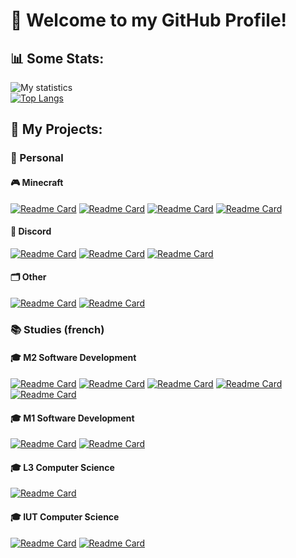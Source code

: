 # 🌟 Welcome to my GitHub Profile!
## 📊 Some Stats:
![My statistics](https://github-readme-stats.vercel.app/api?username=Fonkio&show_icons=true&theme=tokyonight&count_private=true)<br>
[![Top Langs](https://github-readme-stats.vercel.app/api/top-langs/?username=Fonkio&theme=tokyonight)](https://github.com/anuraghazra/github-readme-stats)

## 🚀 My Projects:
### 📌 Personal
#### 🎮 Minecraft
[![Readme Card](https://github-readme-stats.vercel.app/api/pin/?username=Fonkio&repo=ChunkEntities&show_owner=true&theme=tokyonight)](https://github.com/Fonkio/ChunkEntities)
[![Readme Card](https://github-readme-stats.vercel.app/api/pin/?username=Fonkio&repo=ServerStatus&show_owner=true&theme=tokyonight)](https://github.com/Fonkio/ServerStatus)
[![Readme Card](https://github-readme-stats.vercel.app/api/pin/?username=Fonkio&repo=ImportHome&show_owner=true&theme=tokyonight)](https://github.com/Fonkio/ImportHome)
[![Readme Card](https://github-readme-stats.vercel.app/api/pin/?username=Fonkio&repo=Inicium-Launcher&show_owner=true&theme=tokyonight)](https://github.com/Fonkio/Inicium-Launcher)

#### 💬 Discord
[![Readme Card](https://github-readme-stats.vercel.app/api/pin/?username=Fonkio&repo=IniciumBot&show_owner=true&theme=tokyonight)](https://github.com/Fonkio/IniciumBot)
[![Readme Card](https://github-readme-stats.vercel.app/api/pin/?username=Fonkio&repo=Gondran-Dorald&show_owner=true&theme=tokyonight)](https://github.com/Fonkio/Gondran-Dorald)
[![Readme Card](https://github-readme-stats.vercel.app/api/pin/?username=Fonkio&repo=SimpleDoc&show_owner=true&theme=tokyonight)](https://github.com/Fonkio/SimpleDoc)

#### 🗂 Other
[![Readme Card](https://github-readme-stats.vercel.app/api/pin/?username=Fonkio&repo=DownloadStationViewer&show_owner=true&theme=tokyonight)](https://github.com/Fonkio/DownloadStationViewer)
[![Readme Card](https://github-readme-stats.vercel.app/api/pin/?username=Fonkio&repo=GSPT&show_owner=true&theme=tokyonight)](https://github.com/Fonkio/GSPT)

### 📚 Studies (french)
#### 🎓 M2 Software Development
[![Readme Card](https://github-readme-stats.vercel.app/api/pin/?username=Gang-of-Fourt&repo=MobeChallenge&show_owner=true&theme=tokyonight)](https://github.com/Gang-of-Fourt/MobeChallenge)
[![Readme Card](https://github-readme-stats.vercel.app/api/pin/?username=Fonkio&repo=m2-pcr-rmi-etu&show_owner=true&theme=tokyonight)](https://github.com/Fonkio/m2-pcr-rmi-etu)
[![Readme Card](https://github-readme-stats.vercel.app/api/pin/?username=Fonkio&repo=TP-Angular&show_owner=true&theme=tokyonight)](https://github.com/Fonkio/TP-Angular)
[![Readme Card](https://github-readme-stats.vercel.app/api/pin/?username=Fonkio&repo=IDM-DSL-TP-Note&show_owner=true&theme=tokyonight)](https://github.com/Fonkio/IDM-DSL-TP-Note)
[![Readme Card](https://github-readme-stats.vercel.app/api/pin/?username=Gang-of-Fourt&repo=MOBE-Tetris&show_owner=true&theme=tokyonight)](https://github.com/Gang-of-Fourt/MOBE-Tetris)

#### 🎓 M1 Software Development
[![Readme Card](https://github-readme-stats.vercel.app/api/pin/?username=55Evo&repo=Promesse&show_owner=true&theme=tokyonight)](https://github.com/55Evo/Promesse)
[![Readme Card](https://github-readme-stats.vercel.app/api/pin/?username=Fonkio&repo=Metaheuristique&show_owner=true&theme=tokyonight)](https://github.com/Fonkio/Metaheuristique)

#### 🎓 L3 Computer Science
[![Readme Card](https://github-readme-stats.vercel.app/api/pin/?username=Fonkio&repo=alertOCampus&show_owner=true&theme=tokyonight)](https://github.com/Fonkio/alertOCampus)

#### 🎓 IUT Computer Science
[![Readme Card](https://github-readme-stats.vercel.app/api/pin/?username=Fonkio&repo=Keyper&show_owner=true&theme=tokyonight)](https://github.com/Fonkio/Keyper)
[![Readme Card](https://github-readme-stats.vercel.app/api/pin/?username=Fonkio&repo=GestionEquipeSportive&show_owner=true&theme=tokyonight)](https://github.com/Fonkio/GestionEquipeSportive)
